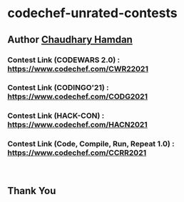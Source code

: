 # codechef-unrated-contests
## Author <a href="https://chaudharyhamdan.me/">Chaudhary Hamdan </a>
<h3>Contest Link (CODEWARS 2.0) : <a href="https://www.codechef.com/CWR22021">https://www.codechef.com/CWR22021</a></h3>
<h3>Contest Link (CODINGO'21) : <a href="https://www.codechef.com/CODG2021">https://www.codechef.com/CODG2021</a></h3>
<h3>Contest Link (HACK-CON) : <a href="https://www.codechef.com/HACN2021">https://www.codechef.com/HACN2021</a></h3>
<h3>Contest Link (Code, Compile, Run, Repeat 1.0) : <a href="https://www.codechef.com/CCRR2021">https://www.codechef.com/CCRR2021</a></h3><br>

## Thank You
